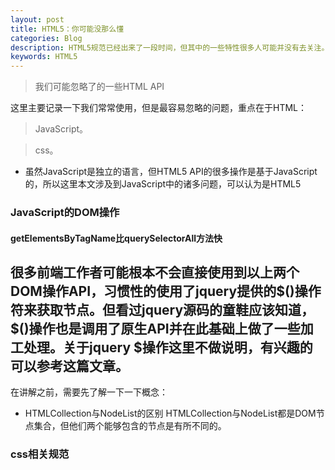 ```yaml
---
layout: post
title: HTML5：你可能没那么懂
categories: Blog
description: HTML5规范已经出来了一段时间，但其中的一些特性很多人可能并没有去关注。
keywords: HTML5
---
```


> 我们可能忽略了的一些HTML API


这里主要记录一下我们常常使用，但是最容易忽略的问题，重点在于HTML：

> JavaScript。

> css。

* 虽然JavaScript是独立的语言，但HTML5 API的很多操作是基于JavaScript的，所以这里本文涉及到JavaScript中的诸多问题，可以认为是HTML5

### JavaScript的DOM操作
#### getElementsByTagName比querySelectorAll方法快
很多前端工作者可能根本不会直接使用到以上两个DOM操作API，习惯性的使用了jquery提供的$()操作符来获取节点。但看过jquery源码的童鞋应该知道，
$()操作也是调用了原生API并在此基础上做了一些加工处理。关于jquery $操作这里不做说明，有兴趣的可以参考这篇文章。
---
在讲解之前，需要先了解一下一下概念：
* HTMLCollection与NodeList的区别
HTMLCollection与NodeList都是DOM节点集合，但他们两个能够包含的节点是有所不同的。
### css相关规范
